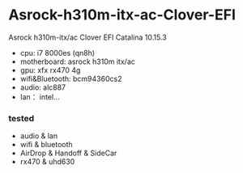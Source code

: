 # Asrock-h310m-itx-ac-Clover-EFI
Asrock h310m-itx/ac Clover EFI Catalina 10.15.3

* cpu: i7 8000es (qn8h)
* motherboard: asrock h310m itx/ac
* gpu: xfx rx470 4g
* wifi&Bluetooth: bcm94360cs2
* audio: alc887
* lan： intel...

### tested
* audio & lan
* wifi & bluetooth
* AirDrop & Handoff & SideCar
* rx470 & uhd630
